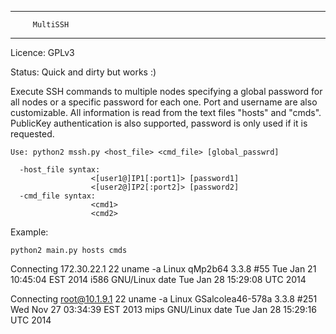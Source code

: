 -------------------------------
         MultiSSH
-------------------------------

Licence: GPLv3

Status: Quick and dirty but works :)

Execute SSH commands to multiple nodes specifying a global password for all nodes 
or a specific password for each one. Port and username are also customizable.
All information is read from the text files "hosts" and "cmds".
PublicKey authentication is also supported, password is only used if it is requested.

    Use: python2 mssh.py <host_file> <cmd_file> [global_passwrd]

      -host_file syntax:
                      <[user1@]IP1[:port1]> [password1]
                      <[user2@]IP2[:port2]> [password2]
      -cmd_file syntax:
                      <cmd1>
                      <cmd2>

Example: 

    python2 main.py hosts cmds

   Connecting 172.30.22.1 22
     uname -a
     Linux qMp2b64 3.3.8 #55 Tue Jan 21 10:45:04 EST 2014 i586 GNU/Linux date
     Tue Jan 28 15:29:08 UTC 2014

   Connecting root@10.1.9.1 22
     uname -a
     Linux GSalcolea46-578a 3.3.8 #251 Wed Nov 27 03:34:39 EST 2013 mips GNU/Linux date
     Tue Jan 28 15:29:16 UTC 2014

